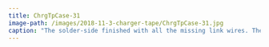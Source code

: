 ```yaml
---
title: ChrgTpCase-31
image-path: /images/2018-11-3-charger-tape/ChrgTpCase-31.jpg
caption: "The solder-side finished with all the missing link wires. The black dots mark the strips that need ground connection, wired together with black wires."
---
```

